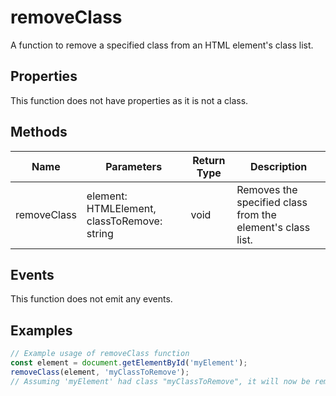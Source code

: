 # removeClass

A function to remove a specified class from an HTML element's class list.

## Properties

This function does not have properties as it is not a class.

## Methods

| Name         | Parameters                          | Return Type | Description                                      |
|--------------|-------------------------------------|-------------|--------------------------------------------------|
| removeClass  | element: HTMLElement, classToRemove: string | void        | Removes the specified class from the element's class list. |

## Events

This function does not emit any events.

## Examples

```typescript
// Example usage of removeClass function
const element = document.getElementById('myElement');
removeClass(element, 'myClassToRemove');
// Assuming 'myElement' had class "myClassToRemove", it will now be removed.
```
